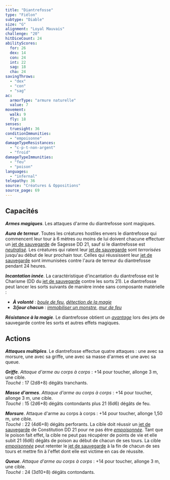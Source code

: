 ```yaml
---
title: "Diantrefosse"
type: "Fiélon"
subtype: "Diable"
size: "G"
alignment: "Loyal Mauvais"
challenge: "20"
hitDiceCount: 24
abilityScores:
  for: 26
  dex: 14
  con: 24
  int: 22
  sag: 18
  cha: 24
savingThrows: 
  - "dex"
  - "con"
  - "sag"
ac: 
  armorType: "armure naturelle"
  value: 7
movement: 
  walk: 9
  fly: 18
senses: 
  truesight: 36
conditionImmunities: 
  - "empoisonne"
damageTypeResistances: 
  - "c-p-t-non-argent"
  - "froid"
damageTypeImmunities: 
  - "feu"
  - "poison"
languages: 
  - "infernal"
telepathy: 36
source: "Créatures & Oppositions"
source_page: 69
---
```

## Capacités
_**Armes magiques**_. Les attaques d'arme du diantrefosse sont magiques.

_**Aura de terreur**_. Toutes les créatures hostiles envers le diantrefosse qui commencent leur tour à 6 mètres ou moins de lui doivent chacune effectuer un [jet de sauvegarde](/utiliser-les-caracteristiques#jets-de-sauvegarde) de Sagesse DD 21, sauf si le diantrefosse est [_neutralisé_](/gerer-la-sante-du-personnage/#neutralise). Les créatures qui ratent leur [jet de sauvegarde](/utiliser-les-caracteristiques#jets-de-sauvegarde) sont _terrorisées_ jusqu'au début de leur prochain tour. Celles qui réussissent leur [jet de sauvegarde](/utiliser-les-caracteristiques#jets-de-sauvegarde) sont immunisées contre l'aura de terreur du diantrefosse pendant 24 heures.

_**Incantation innée**_. La caractéristique d'incantation du diantrefosse est le Charisme (DD du [jet de sauvegarde](/utiliser-les-caracteristiques#jets-de-sauvegarde) contre les sorts 21). Le diantrefosse peut lancer les sorts suivants de manière innée sans composante matérielle :
* _**À volonté**_ : [_boule de feu_](/grimoire/boule-de-feu), [_détection de la magie_](/grimoire/detection-de-la-magie)
* _**3/jour chacun**_ : [_immobiliser un monstre_](/grimoire/immobiliser-un-monstre), [_mur de feu_](/grimoire/mur-de-feu)

_**Résistance à la magie**_. Le diantrefosse obtient un [_avantage_](/utiliser-les-caracteristiques/#avantage-et-desavantage) lors des jets de sauvegarde contre les sorts et autres effets magiques.

## Actions
_**Attaques multiples**_. Le diantrefosse effectue quatre attaques : une avec sa morsure, une avec sa griffe, une avec sa masse d'armes et une avec sa queue.

_**Griffe**_. _Attaque d'arme au corps à corps_ : +14 pour toucher, allonge 3 m, une cible.  
_Touché_ : 17 (2d8+8) dégâts tranchants.

_**Masse d'armes**_. _Attaque d'arme au corps à corps_ : +14 pour toucher, allonge 3 m, une cible.  
_Touché_ : 15 (2d6+8) dégâts contondants plus 21 (6d6) dégâts de feu.

_**Morsure**_. Attaque d'arme au corps à corps : +14 pour toucher, allonge 1,50 m, une cible.  
_Touché_ : 22 (4d6+8) dégâts perforants. La cible doit réussir un [jet de sauvegarde](/utiliser-les-caracteristiques#jets-de-sauvegarde) de Constitution DD 21 pour ne pas être [_empoisonnée_](/gerer-la-sante-du-personnage/#empoisonne). Tant que le poison fait effet, la cible ne peut pas récupérer de points de vie et elle subit 21 (6d6) dégâts de poison au début de chacun de ses tours. La cible [_empoisonnée_](/gerer-la-sante-du-personnage/#empoisonne) peut retenter le [jet de sauvegarde](/utiliser-les-caracteristiques#jets-de-sauvegarde) à la fin de chacun de ses tours et mettre fin à l'effet dont elle est victime en cas de réussite.

_**Queue**_. _Attaque d'arme au corps à corps_ : +14 pour toucher, allonge 3 m, une cible.  
_Touché_ : 24 (3d10+8) dégâts contondants.
